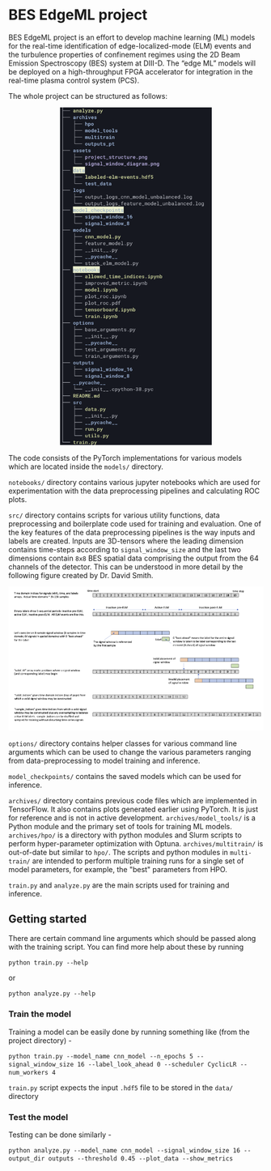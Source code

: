 # BES EdgeML project
BES EdgeML project is an effort to develop machine learning (ML) models for the real-time identification of edge-localized-mode (ELM) events and the turbulence properties of confinement regimes using the 2D Beam Emission Spectroscopy (BES) system at DIII-D. The “edge ML” models will be deployed on a high-throughput FPGA accelerator for integration in the real-time plasma control system (PCS).

The whole project can be structured as follows:
<p align='center'>
    <img src='assets/project_structure.png' alt='project_structure' width='300'/>
</p>

The code consists of the PyTorch implementations for various models which are located inside the `models/` directory.

`notebooks/` directory contains various jupyter notebooks which are used for experimentation with the data preprocessing pipelines and calculating ROC plots.

`src/` directory contains scripts for various utility functions, data preprocessing and boilerplate code used for training and evaluation. One of the key features of the data preprocessing pipelines is the way inputs and labels are created. Inputs are 3D-tensors where the leading dimension contains time-steps according to `signal_window_size` and the last two dimensions contain `8x8` BES spatial data comprising the output from the 64 channels of the detector. This can be understood in more detail by the following figure created by Dr. David Smith.

<p align='center'>
    <img src='assets/signal_window_diagram.png' alt='signal_window' width='1000'/>
</p>

`options/` directory contains helper classes for various command line arguments which can be used to change the various parameters ranging from data-preprocessing to model training and inference.

`model_checkpoints/` contains the saved models which can be used for inference.

`archives/` directory contains previous code files which are implemented in TensorFlow. It also contains plots generated earlier using PyTorch. It is just for reference and is not in active development.
`archives/model_tools/` is a Python module and the primary set of tools for training ML models. `archives/hpo/` is a directory with python modules and Slurm scripts to perform hyper-parameter optimization with Optuna. `archives/multitrain/` is out-of-date but similar to `hpo/`.  The scripts and python modules in `multi-train/` are intended
to perform multiple training runs for a single set of model parameters, for example, the "best" parameters from HPO.

`train.py` and `analyze.py` are the main scripts used for training and inference. 

## Getting started
There are certain command line arguments which should be passed along with the training script. You can find more help about these by running
```
python train.py --help
```
or 
```
python analyze.py --help
```
### Train the model
Training a model can be easily done by running something like (from the project directory) -
```
python train.py --model_name cnn_model --n_epochs 5 --signal_window_size 16 --label_look_ahead 0 --scheduler CyclicLR --num_workers 4
```

`train.py` script expects the input `.hdf5` file to be stored in the `data/` directory 

### Test the model
Testing can be done similarly -
```
python analyze.py --model_name cnn_model --signal_window_size 16 --output_dir outputs --threshold 0.45 --plot_data --show_metrics
```
